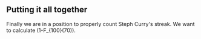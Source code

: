 ## **Putting it all together**

Finally we are in a position to properly count Steph Curry's streak.  We want to calculate \(1-F_{100}(70)\).